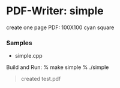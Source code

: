 PDF-Writer: simple
===============

create one page PDF: 100X100 cyan square

### Samples 
- simple.cpp

Build and Run:
% make simple
% ./simple
> created test.pdf  


